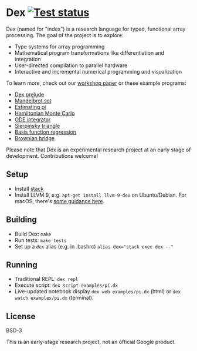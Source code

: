# Dex [![Test status](https://travis-ci.org/google-research/dex-lang.svg?branch=main)](https://travis-ci.org/google-research/dex-lang)
Dex (named for "index") is a research language for typed, functional array
processing. The goal of the project is to explore:

  * Type systems for array programming
  * Mathematical program transformations like differentiation and integration
  * User-directed compilation to parallel hardware
  * Interactive and incremental numerical programming and visualization

To learn more, check out our
[workshop paper](https://openreview.net/pdf?id=rJxd7vsWPS)
or these example programs:

  * [Dex prelude](https://google-research.github.io/dex-lang/prelude.html)
  * [Mandelbrot set](https://google-research.github.io/dex-lang/mandelbrot.html)
  * [Estimating pi](https://google-research.github.io/dex-lang/pi.html)
  * [Hamiltonian Monte Carlo](https://google-research.github.io/dex-lang/mcmc.html)
  * [ODE integrator](https://google-research.github.io/dex-lang/ode-integrator.html)
  * [Sierpinsky triangle](https://google-research.github.io/dex-lang/sierpinsky.html)
  * [Basis function regression](https://google-research.github.io/dex-lang/regression.html)
  * [Brownian bridge](https://google-research.github.io/dex-lang/brownian_motion.html)

Please note that Dex is an experimental research project at an early stage of
development. Contributions welcome!

## Setup

  * Install [stack](https://www.haskellstack.org)
  * Install LLVM 9, e.g. `apt-get install llvm-9-dev` on Ubuntu/Debian.
    For macOS, there's [some guidance here](https://github.com/google-research/dex-lang/issues/2#issuecomment-649896955).

## Building

 * Build Dex: `make`
 * Run tests: `make tests`
 * Set up a `dex` alias (e.g. in .bashrc) `alias dex="stack exec dex --"`

## Running

  * Traditional REPL: `dex repl`
  * Execute script: `dex script examples/pi.dx`
  * Live-updated notebook display `dex web examples/pi.dx` (html) or `dex watch
    examples/pi.dx` (terminal).

## License

BSD-3

This is an early-stage research project, not an official Google product.
